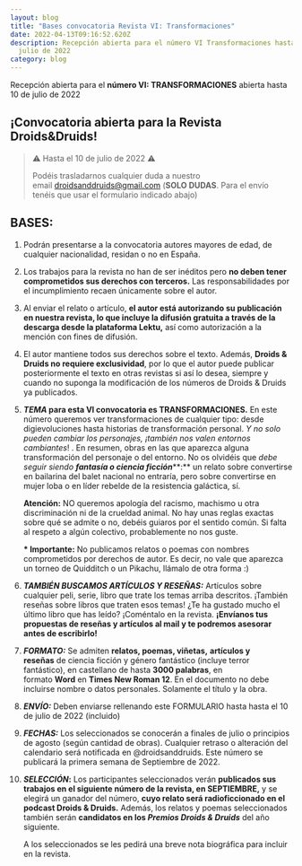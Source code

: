 ```yaml
---
layout: blog
title: "Bases convocatoria Revista VI: Transformaciones"
date: 2022-04-13T09:16:52.620Z
description: Recepción abierta para el número VI Transformaciones hasta el 10 de
  julio de 2022
category: blog
---
```



Recepción abierta para el **número VI: TRANSFORMACIONES** abierta hasta 10 de julio de 2022

## ¡Convocatoria abierta para la Revista Droids&Druids!

> ⚠️ Hasta el 10 de julio de 2022 ⚠️
>
> Podéis trasladarnos cualquier duda a nuestro email [droidsanddruids@gmail.com](mailto:droidsanddruids@gmail.com) (**SOLO DUDAS**. Para el envío tenéis que usar el formulario indicado abajo)

## BASES:

1. Podrán presentarse a la convocatoria autores mayores de edad, de cualquier nacionalidad, residan o no en España.
2. Los trabajos para la revista no han de ser inéditos pero **no deben tener comprometidos sus derechos con terceros.** Las responsabilidades por el incumplimiento recaen únicamente sobre el autor.
3. Al enviar el relato o artículo, **el autor está autorizando su publicación en nuestra revista, lo que incluye la difusión gratuita a través de la descarga desde la plataforma Lektu,** así como autorización a la mención con fines de difusión.
4. El autor mantiene todos sus derechos sobre el texto. Además, **Droids & Druids no requiere exclusividad**, por lo que el autor puede publicar posteriormente el texto en otras revistas si así lo desea, siempre y cuando no suponga la modificación de los números de Droids & Druids ya publicados.
5. ***TEMA* para esta VI convocatoria es TRANSFORMACIONES.** En este número queremos ver transformaciones de cualquier tipo: desde digievoluciones hasta historias de transformación personal. *Y no solo pueden cambiar los personajes, ¡también nos valen entornos cambiantes*! . En resumen, obras en las que aparezca alguna transformación del personaje o del entorno. No os olvidéis que *debe seguir siendo **fantasía o ciencia ficción*****:** un relato sobre convertirse en bailarina del balet nacional no entraría, pero sobre convertirse en mujer loba o en líder rebelde de la resistencia galáctica, sí. 

   **Atención:** NO queremos apología del racismo, machismo u otra discriminación ni de la crueldad animal. No hay unas reglas exactas sobre qué se admite o no, debéis guiaros por el sentido común. Si falta al respeto a algún colectivo, probablemente no nos guste.

   **\* Importante:** No publicamos relatos o poemas con nombres comprometidos por derechos de autor. Es decir, no vale que aparezca un torneo de Quidditch o un Pikachu, llámalo de otra forma :)
6. ***TAMBIÉN BUSCAMOS ARTÍCULOS Y RESEÑAS:*** Artículos sobre cualquier peli, serie, libro que trate los temas arriba descritos. ¡También reseñas sobre libros que traten esos temas! ¿Te ha gustado mucho el último libro que has leído? ¡Coméntalo en la revista. **¡Envíanos tus propuestas de reseñas y artículos al mail y te podremos asesorar antes de escribirlo!**
7. ***FORMATO:*** Se admiten **relatos, poemas, viñetas,** **artículos y reseñas** de ciencia ficción y género fantástico (incluye terror fantástico), en castellano de hasta **3000 palabras**, en formato **Word** en **Times New Roman 12**. En el documento no debe incluirse nombre o datos personales. Solamente el título y la obra.
8. ***ENVÍO:*** Deben enviarse rellenando este FORMULARIO hasta hasta el 10 de julio de 2022 (incluido)
9. ***FECHAS:*** Los seleccionados se conocerán a finales de julio o principios de agosto (según cantidad de obras). Cualquier retraso o alteración del calendario será notificada en @droidsanddruids. Este número se publicará la primera semana de Septiembre de 2022.
10. ***SELECCIÓN*:** Los participantes seleccionados verán **publicados sus trabajos en el siguiente número de la revista, en SEPTIEMBRE,** y  se elegirá un ganador del número, **cuyo relato será radioficcionado en el podcast Droids & Druids.** Además, los relatos y poemas seleccionados también serán **candidatos en los *Premios Droids & Druids*** del año siguiente.

    A los seleccionados se les pedirá una breve nota biográfica para incluir en la revista.